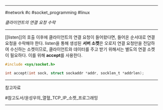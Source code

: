 
---

#network #c #socket_programming #linux

*클라이언트의 연결 요청 수락*

---

[[listen]]의 호출 이후에 클라이언트의 연결 요청이 들어왔다면, 들어온 순서대로 연결 요청을 수락해야 한다.
listen을 통해 생성된 **서버 소켓**은 오로지 연결 요청만을 전담하여 수신하는 소켓이므로, 클라이언트와 데이터를 주고 받기 위해서는 별도의 연결 소켓이 필요하다. 이를 위해 **accept**를 사용한다.

```c
#include <sys/socket.h>

int accept(int sock, struct sockaddr *addr, socklen_t *addrlen);
```

---

참고자료

#참고도서/윤성우의_열혈_TCP_IP_소켓_프로그래밍

---